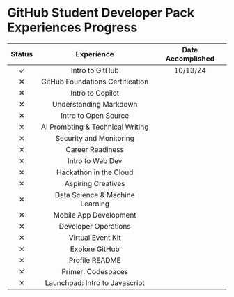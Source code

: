 # GitHub Student Developer Pack Experiences Progress
| Status | Experience                  | Date Accomplished |
| :----: | :-------------------------: | :---------------: |
| ✓ | Intro to GitHub                  | 10/13/24          |
| ✕ | GitHub Foundations Certification |                   |
| ✕ | Intro to Copilot                 |                   |
| ✕ | Understanding Markdown           |                   |
| ✕ | Intro to Open Source             |                   |
| ✕ | AI Prompting & Technical Writing |                   |
| ✕ | Security and Monitoring          |                   |
| ✕ | Career Readiness                 |                   |
| ✕ | Intro to Web Dev                 |                   |
| ✕ | Hackathon in the Cloud           |                   |
| ✕ | Aspiring Creatives               |                   |
| ✕ | Data Science & Machine Learning  |                   |
| ✕ | Mobile App Development           |                   |
| ✕ | Developer Operations             |                   |
| ✕ | Virtual Event Kit                |                   |
| ✕ | Explore GitHub                   |                   |
| ✕ | Profile README                   |                   |
| ✕ | Primer: Codespaces               |                   |
| ✕ | Launchpad: Intro to Javascript   |                   |
